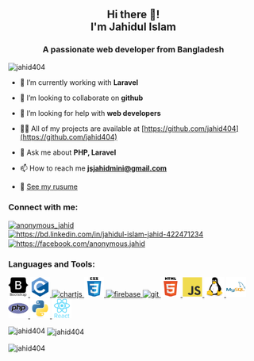 <h2 align="center">Hi there 🤘!<br/>I'm Jahidul Islam</h2>
<h3 align="center">A passionate web developer from Bangladesh</h3>

<p align="left"> <img src="https://komarev.com/ghpvc/?username=jahid404&label=Profile%20views&color=0e75b6&style=flat" alt="jahid404" /> </p>

- 🌱 I’m currently working with **Laravel**

- 👯 I’m looking to collaborate on **github**

- 🤝 I’m looking for help with **web developers**

- 👨‍💻 All of my projects are available at [https://github.com/jahid404](https://github.com/jahid404)

- 💬 Ask me about **PHP, Laravel**

- 📫 How to reach me **jsjahidmini@gmail.com**

- 📄 [See my rusume](https://docs.google.com/document/d/1DV18rrzRBbiUQjS32xsXOZDR9OixpNN3/edit?usp=drivesdk&ouid=111735510180386861943&rtpof=true&sd=true)

<h3 align="left">Connect with me:</h3>
<p align="left">
<a href="https://twitter.com/anonymous_jahid" target="blank"><img align="center" src="https://raw.githubusercontent.com/rahuldkjain/github-profile-readme-generator/master/src/images/icons/Social/twitter.svg" alt="anonymous_jahid" height="30" width="40" /></a>
<a href="https://linkedin.com/in/jahidul-islam-jahid-422471234" target="blank"><img align="center" src="https://raw.githubusercontent.com/rahuldkjain/github-profile-readme-generator/master/src/images/icons/Social/linked-in-alt.svg" alt="https://bd.linkedin.com/in/jahidul-islam-jahid-422471234" height="30" width="40" /></a>
<a href="https://facebook.com/anonymous.jahid" target="blank"><img align="center" src="https://raw.githubusercontent.com/rahuldkjain/github-profile-readme-generator/master/src/images/icons/Social/facebook.svg" alt="https://facebook.com/anonymous.jahid" height="30" width="40" /></a>
</p>

<h3 align="left">Languages and Tools:</h3>
<p align="left"> <a href="https://getbootstrap.com" target="_blank" rel="noreferrer"> <img src="https://raw.githubusercontent.com/devicons/devicon/master/icons/bootstrap/bootstrap-plain-wordmark.svg" alt="bootstrap" width="40" height="40"/> </a> <a href="https://www.cprogramming.com/" target="_blank" rel="noreferrer"> <img src="https://raw.githubusercontent.com/devicons/devicon/master/icons/c/c-original.svg" alt="c" width="40" height="40"/> </a> <a href="https://www.chartjs.org" target="_blank" rel="noreferrer"> <img src="https://www.chartjs.org/media/logo-title.svg" alt="chartjs" width="40" height="40"/> </a> <a href="https://www.w3schools.com/css/" target="_blank" rel="noreferrer"> <img src="https://raw.githubusercontent.com/devicons/devicon/master/icons/css3/css3-original-wordmark.svg" alt="css3" width="40" height="40"/> </a> <a href="https://firebase.google.com/" target="_blank" rel="noreferrer"> <img src="https://www.vectorlogo.zone/logos/firebase/firebase-icon.svg" alt="firebase" width="40" height="40"/> </a> <a href="https://git-scm.com/" target="_blank" rel="noreferrer"> <img src="https://www.vectorlogo.zone/logos/git-scm/git-scm-icon.svg" alt="git" width="40" height="40"/> </a> <a href="https://www.w3.org/html/" target="_blank" rel="noreferrer"> <img src="https://raw.githubusercontent.com/devicons/devicon/master/icons/html5/html5-original-wordmark.svg" alt="html5" width="40" height="40"/> </a> <a href="https://developer.mozilla.org/en-US/docs/Web/JavaScript" target="_blank" rel="noreferrer"> <img src="https://raw.githubusercontent.com/devicons/devicon/master/icons/javascript/javascript-original.svg" alt="javascript" width="40" height="40"/> </a> <a href="https://www.linux.org/" target="_blank" rel="noreferrer"> <img src="https://raw.githubusercontent.com/devicons/devicon/master/icons/linux/linux-original.svg" alt="linux" width="40" height="40"/> </a> <a href="https://www.mysql.com/" target="_blank" rel="noreferrer"> <img src="https://raw.githubusercontent.com/devicons/devicon/master/icons/mysql/mysql-original-wordmark.svg" alt="mysql" width="40" height="40"/> </a> <a href="https://www.php.net" target="_blank" rel="noreferrer"> <img src="https://raw.githubusercontent.com/devicons/devicon/master/icons/php/php-original.svg" alt="php" width="40" height="40"/> </a> <a href="https://www.python.org" target="_blank" rel="noreferrer"> <img src="https://raw.githubusercontent.com/devicons/devicon/master/icons/python/python-original.svg" alt="python" width="40" height="40"/> </a> <a href="https://reactjs.org/" target="_blank" rel="noreferrer"> <img src="https://raw.githubusercontent.com/devicons/devicon/master/icons/react/react-original-wordmark.svg" alt="react" width="40" height="40"/> </a> </p>

<p><img align="left" src="https://github-readme-stats.vercel.app/api/top-langs?username=jahid404&show_icons=true&locale=en&layout=compact" alt="jahid404" /></p>

<p>&nbsp;<img align="center" src="https://github-readme-stats.vercel.app/api?username=jahid404&show_icons=true&locale=en" alt="jahid404" /></p>

<p><img align="center" src="https://github-readme-streak-stats.herokuapp.com/?user=jahid404&" alt="jahid404" /></p>
